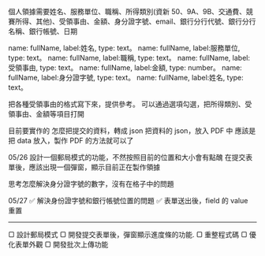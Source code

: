 個人領據需要姓名、服務單位、職稱、所得類別(資新 50、9A、9B、交通費、競賽所得、其他)、受領事由、金額、身分證字號、email、銀行分行代號、銀行分行名稱、銀行帳號、日期

name: fullName, label:姓名, type: text。
name: fullName, label:服務單位, type: text。
name: fullName, label:職稱, type: text。
name: fullName, label:受領事由, type: text。
name: fullName, label:金額, type: number。
name: fullName, label:身分證字號, type: text。
name: fullName, label:姓名, type: text。

把各種受領事由的格式寫下來，提供參考。
可以通過選項勾選，把所得類別、受領事由、金額等項目打開

目前要實作的
怎麼把提交的資料，轉成 json
把資料的 json，放入 PDF 中
應該是把 data 放入，製作 PDF 的方法就可以了

05/26
設計一個郵局模式的功能，不然按照目前的位置和大小會有點醜
在提交表單後，應該出現一個彈窗，顯示目前正在製作領據

思考怎麼解決身分證字號的數字，沒有在格子中的問題

05/27
✅ 解決身份證字號和銀行帳號位置的問題
✅ 表單送出後，field 的 value 重置

---

▢ 設計郵局模式
▢ 開發提交表單後，彈窗顯示進度條的功能.
▢ 重整程式碼
▢ 優化表單外觀
▢ 開發批次上傳功能
